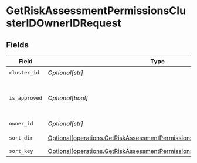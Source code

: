 # GetRiskAssessmentPermissionsClusterIDOwnerIDRequest


## Fields

| Field                                                                                                                                                          | Type                                                                                                                                                           | Required                                                                                                                                                       | Description                                                                                                                                                    |
| -------------------------------------------------------------------------------------------------------------------------------------------------------------- | -------------------------------------------------------------------------------------------------------------------------------------------------------------- | -------------------------------------------------------------------------------------------------------------------------------------------------------------- | -------------------------------------------------------------------------------------------------------------------------------------------------------------- |
| `cluster_id`                                                                                                                                                   | *Optional[str]*                                                                                                                                                | :heavy_check_mark:                                                                                                                                             | N/A                                                                                                                                                            |
| `is_approved`                                                                                                                                                  | *Optional[bool]*                                                                                                                                               | :heavy_minus_sign:                                                                                                                                             | Return approved / not approved entries                                                                                                                         |
| `owner_id`                                                                                                                                                     | *Optional[str]*                                                                                                                                                | :heavy_check_mark:                                                                                                                                             | N/A                                                                                                                                                            |
| `sort_dir`                                                                                                                                                     | [Optional[operations.GetRiskAssessmentPermissionsClusterIDOwnerIDSortDir]](undefined/models/operations/getriskassessmentpermissionsclusteridowneridsortdir.md) | :heavy_minus_sign:                                                                                                                                             | sorting direction                                                                                                                                              |
| `sort_key`                                                                                                                                                     | [Optional[operations.GetRiskAssessmentPermissionsClusterIDOwnerIDSortKey]](undefined/models/operations/getriskassessmentpermissionsclusteridowneridsortkey.md) | :heavy_minus_sign:                                                                                                                                             | sort key                                                                                                                                                       |